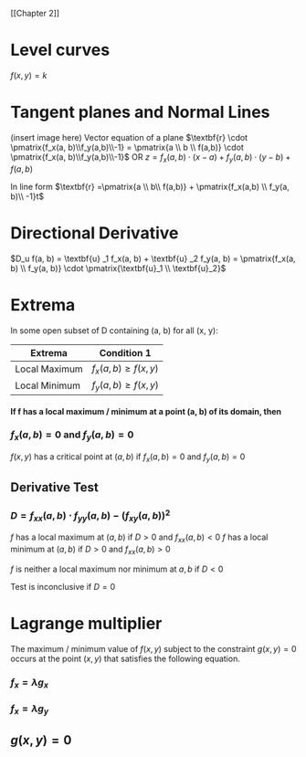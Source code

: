 
[[Chapter 2]]
# Level curves
$f(x,y) = k$
# Tangent planes and Normal Lines
(insert image here)
Vector equation of a plane
$\textbf{r} \cdot \pmatrix{f_x(a, b)\\f_y(a,b)\\-1} = \pmatrix{a \\ b \\ f(a,b)} \cdot \pmatrix{f_x(a, b)\\f_y(a,b)\\-1}$
OR
$z = f_x(a,b) \cdot (x-a) + f_y(a,b) \cdot (y-b) + f(a,b)$

In line form  $\textbf{r} =\pmatrix{a \\ b\\ f(a,b)} + \pmatrix{f_x(a,b) \\ f_y(a, b)\\ -1}t$ 

# Directional Derivative 
$D_u f(a, b) = \textbf{u} _1 f_x(a, b) + \textbf{u} _2 f_y(a, b) = \pmatrix{f_x(a, b) \\ f_y(a, b)} \cdot \pmatrix{\textbf{u}_1 \\ \textbf{u}_2}$ 

# Extrema 
In some open subset of D containing (a, b) for all (x, y):

| Extrema       | Condition 1               |
| ------------- | ------------------------- |
| Local Maximum | $f_x(a , b) \geq f(x, y)$ |
| Local Minimum | $f_y(a, b) \geq f(x, y)$  |
#### If f has a local maximum / minimum at a point (a, b) of its domain, then
###  $f_x(a, b) = 0$ and $f_y(a,b) = 0$

$f(x, y)$ has a critical point at $(a, b)$ if $f_x (a, b) = 0$ and $f_y (a, b) = 0$

## Derivative Test
### $D = f_{xx}(a, b) \cdot f_{yy}(a,b) - (f_{xy}(a,b))^2$

$f$ has a local maximum at $(a, b)$ if $D>0$ and $f_{xx} (a,b) < 0$
$f$ has a local minimum at $(a, b)$ if $D > 0$ and $f_{xx} (a,b) > 0$

$f$ is neither a local maximum nor minimum at $a,b$ if $D<0$

Test is inconclusive if $D=0$

# Lagrange multiplier

The maximum / minimum value of $f(x,y)$  subject to the constraint $g(x,y) = 0$ occurs at the point $(x,y)$ that satisfies the following equation.
### $f_{x} = \lambda g_{x}$	
### $f_{x}=\lambda g_{y}$
## $g(x,y) = 0$